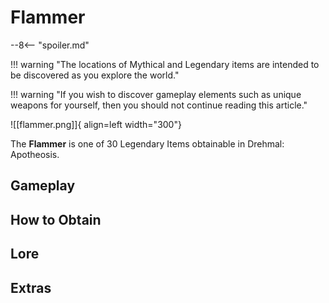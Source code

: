 # Flammer

--8<-- "spoiler.md"

!!! warning "The locations of Mythical and Legendary items are intended to be discovered as you explore the world."

!!! warning "If you wish to discover gameplay elements such as unique weapons for yourself, then you should not continue reading this article."

![[flammer.png]]{ align=left width="300"}

The **Flammer** is one of 30 Legendary Items obtainable in Drehmal: Apotheosis.

## Gameplay

## How to Obtain

## Lore

## Extras